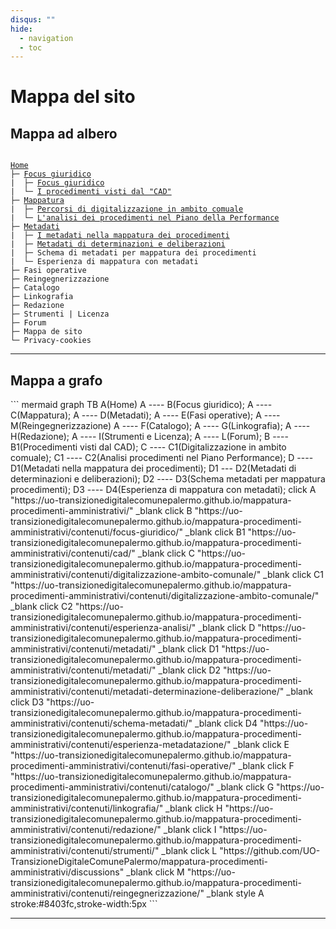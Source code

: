 ```yaml
---
disqus: ""
hide:
  - navigation
  - toc
---
```


<style> 
.center {display: flex; justify-content: center; align-items: center; height: auto; }
</style>

# Mappa del sito

## Mappa ad albero

<pre><code>
<a href="https://uo-transizionedigitalecomunepalermo.github.io/mappatura-procedimenti-amministrativi/" target="_self">Home</a>
├─ <a href="https://uo-transizionedigitalecomunepalermo.github.io/mappatura-procedimenti-amministrativi/contenuti/focus-giuridico/" target="_self">Focus giuridico</a> 
|  ├─ <a href="https://uo-transizionedigitalecomunepalermo.github.io/mappatura-procedimenti-amministrativi/contenuti/focus-giuridico/" target="_self">Focus giuridico</a>
|  └─ <a href="https://uo-transizionedigitalecomunepalermo.github.io/mappatura-procedimenti-amministrativi/contenuti/cad/" target="_self">I procedimenti visti dal "CAD"</a>
├─ <a href="https://uo-transizionedigitalecomunepalermo.github.io/mappatura-procedimenti-amministrativi/contenuti/digitalizzazione-ambito-comunale/" target="_self">Mappatura</a>
|  ├─ <a href="https://uo-transizionedigitalecomunepalermo.github.io/mappatura-procedimenti-amministrativi/contenuti/digitalizzazione-ambito-comunale/" target="_self">Percorsi di digitalizzazione in ambito comuale</a>
|  └─ <a href="https://uo-transizionedigitalecomunepalermo.github.io/mappatura-procedimenti-amministrativi/contenuti/esperienza-analisi/" target="_self">L'analisi dei procedimenti nel Piano della Performance</a>
├─ <a href="https://uo-transizionedigitalecomunepalermo.github.io/mappatura-procedimenti-amministrativi/contenuti/metadati/" target="_self">Metadati</a>
|  ├─ <a href="https://uo-transizionedigitalecomunepalermo.github.io/mappatura-procedimenti-amministrativi/contenuti/metadati/" target="_self">I metadati nella mappatura dei procedimenti</a>
|  ├─ <a href="https://uo-transizionedigitalecomunepalermo.github.io/mappatura-procedimenti-amministrativi/contenuti/metadati-determinazione-deliberazione/" target="_self">Metadati di determinazioni e deliberazioni</a>
|  ├─ Schema di metadati per mappatura dei procedimenti
|  └─ Esperienza di mappatura con metadati   
├─ Fasi operative
├─ Reingegnerizzazione
├─ Catalogo
├─ Linkografia
├─ Redazione
├─ Strumenti | Licenza
├─ Forum
├─ Mappa de sito
└─ Privacy-cookies
</code></pre>

---

## Mappa a grafo
<div class="center"> 
``` mermaid
graph TB
A(Home)
A ---- B(Focus giuridico);
A ---- C(Mappatura);
A ---- D(Metadati);
A ---- E(Fasi operative);
A ---- M(Reingegnerizzazione)
A ---- F(Catalogo);
A ---- G(Linkografia);
A ---- H(Redazione);
A ---- I(Strumenti e Licenza);
A ---- L(Forum);
B ---- B1(Procedimenti visti dal CAD);
C ---- C1(Digitalizzazione in ambito comuale);
C1 ---- C2(Analisi procedimenti nel Piano Performance);
D ---- D1(Metadati nella mappatura dei procedimenti);
D1 --- D2(Metadati di determinazioni e deliberazioni);
D2 ---- D3(Schema metadati per mappatura procedimenti);
D3 ---- D4(Esperienza di mappatura con metadati);
click A "https://uo-transizionedigitalecomunepalermo.github.io/mappatura-procedimenti-amministrativi/" _blank
click B "https://uo-transizionedigitalecomunepalermo.github.io/mappatura-procedimenti-amministrativi/contenuti/focus-giuridico/" _blank
click B1 "https://uo-transizionedigitalecomunepalermo.github.io/mappatura-procedimenti-amministrativi/contenuti/cad/" _blank
click C "https://uo-transizionedigitalecomunepalermo.github.io/mappatura-procedimenti-amministrativi/contenuti/digitalizzazione-ambito-comunale/" _blank
click C1 "https://uo-transizionedigitalecomunepalermo.github.io/mappatura-procedimenti-amministrativi/contenuti/digitalizzazione-ambito-comunale/" _blank
click C2 "https://uo-transizionedigitalecomunepalermo.github.io/mappatura-procedimenti-amministrativi/contenuti/esperienza-analisi/" _blank
click D "https://uo-transizionedigitalecomunepalermo.github.io/mappatura-procedimenti-amministrativi/contenuti/metadati/" _blank
click D1 "https://uo-transizionedigitalecomunepalermo.github.io/mappatura-procedimenti-amministrativi/contenuti/metadati/" _blank
click D2 "https://uo-transizionedigitalecomunepalermo.github.io/mappatura-procedimenti-amministrativi/contenuti/metadati-determinazione-deliberazione/" _blank
click D3 "https://uo-transizionedigitalecomunepalermo.github.io/mappatura-procedimenti-amministrativi/contenuti/schema-metadati/" _blank
click D4 "https://uo-transizionedigitalecomunepalermo.github.io/mappatura-procedimenti-amministrativi/contenuti/esperienza-metadatazione/" _blank
click E "https://uo-transizionedigitalecomunepalermo.github.io/mappatura-procedimenti-amministrativi/contenuti/fasi-operative/" _blank
click F "https://uo-transizionedigitalecomunepalermo.github.io/mappatura-procedimenti-amministrativi/contenuti/catalogo/" _blank
click G "https://uo-transizionedigitalecomunepalermo.github.io/mappatura-procedimenti-amministrativi/contenuti/linkografia/" _blank
click H "https://uo-transizionedigitalecomunepalermo.github.io/mappatura-procedimenti-amministrativi/contenuti/redazione/" _blank
click I "https://uo-transizionedigitalecomunepalermo.github.io/mappatura-procedimenti-amministrativi/contenuti/strumenti/" _blank
click L "https://github.com/UO-TransizioneDigitaleComunePalermo/mappatura-procedimenti-amministrativi/discussions" _blank
click M "https://uo-transizionedigitalecomunepalermo.github.io/mappatura-procedimenti-amministrativi/contenuti/reingegnerizzazione/" _blank
style A stroke:#8403fc,stroke-width:5px  
```
</div>

---

<!--
mappa sito (da mettere nel footer)
<a href="https://uo-transizionedigitalecomunepalermo.github.io/mappatura-procedimenti-amministrativi/site-map/" target="_blank" rel="noopener" title="Mappa sito"><span style="background-color: #34b382; color: #ffffff; padding: 0px 3px; border-radius: 3px;">Mappa sito</span></a>
-->


<!-- riferimenti
https://opendatasicilia.github.io/OpenDataSicilia-per-il-Coronavirus/sitemap/
+
https://github.com/opendatasicilia/OpenDataSicilia-per-il-Coronavirus/blob/main/docs/sitemap.md?plain=1
-->

